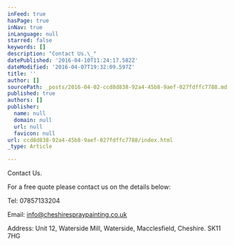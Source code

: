 ```yaml
---
inFeed: true
hasPage: true
inNav: true
inLanguage: null
starred: false
keywords: []
description: "Contact Us.\_"
datePublished: '2016-04-10T11:24:17.582Z'
dateModified: '2016-04-07T19:32:09.597Z'
title: ''
author: []
sourcePath: _posts/2016-04-02-ccd8d838-92a4-45b8-9aef-027fdffc7788.md
published: true
authors: []
publisher:
  name: null
  domain: null
  url: null
  favicon: null
url: ccd8d838-92a4-45b8-9aef-027fdffc7788/index.html
_type: Article

---
```

Contact Us. 

For a free quote please contact us on the details below: 

Tel: 07857133204 

Email: info@cheshirespraypainting.co.uk 

Address: Unit 12, Waterside Mill, Waterside, Macclesfield, Cheshire. SK11 7HG